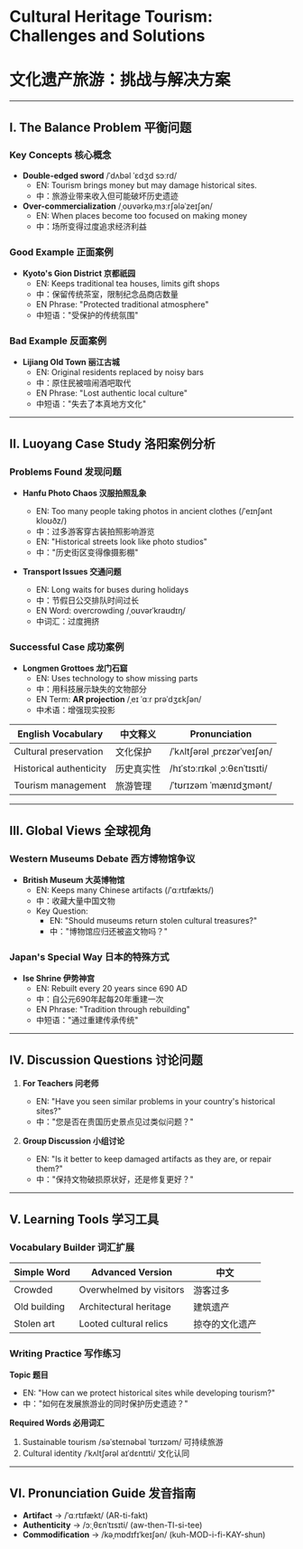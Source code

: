 # Cultural Heritage Tourism: Challenges and Solutions  
# 文化遗产旅游：挑战与解决方案  

---

## I. The Balance Problem 平衡问题  
### Key Concepts 核心概念  
- **Double-edged sword** /ˈdʌbəl ˈɛdʒd sɔːrd/  
  - EN: Tourism brings money but may damage historical sites.  
  - 中：旅游业带来收入但可能破坏历史遗迹  
- **Over-commercialization** /ˌoʊvərkəˌmɜːrʃələˈzeɪʃən/  
  - EN: When places become too focused on making money  
  - 中：场所变得过度追求经济利益  

### Good Example 正面案例  
- **Kyoto's Gion District 京都祇园**  
  - EN: Keeps traditional tea houses, limits gift shops  
  - 中：保留传统茶室，限制纪念品商店数量  
  - EN Phrase: "Protected traditional atmosphere"  
  - 中短语："受保护的传统氛围"  

### Bad Example 反面案例  
- **Lijiang Old Town 丽江古城**  
  - EN: Original residents replaced by noisy bars  
  - 中：原住民被喧闹酒吧取代  
  - EN Phrase: "Lost authentic local culture"  
  - 中短语："失去了本真地方文化"  

---

## II. Luoyang Case Study 洛阳案例分析  
### Problems Found 发现问题  
- **Hanfu Photo Chaos 汉服拍照乱象**  
  - EN: Too many people taking photos in ancient clothes (/ˈeɪnʃənt kloʊðz/)  
  - 中：过多游客穿古装拍照影响游览  
  - EN: "Historical streets look like photo studios"  
  - 中："历史街区变得像摄影棚"  

- **Transport Issues 交通问题**  
  - EN: Long waits for buses during holidays  
  - 中：节假日公交排队时间过长  
  - EN Word: overcrowding /ˌoʊvərˈkraʊdɪŋ/  
  - 中词汇：过度拥挤  

### Successful Case 成功案例  
- **Longmen Grottoes 龙门石窟**  
  - EN: Uses technology to show missing parts  
  - 中：用科技展示缺失的文物部分  
  - EN Term: **AR projection** /ˌeɪ ˈɑːr prəˈdʒɛkʃən/  
  - 中术语：增强现实投影  

| English Vocabulary       | 中文释义          | Pronunciation         |  
|--------------------------|-----------------|-----------------------|  
| Cultural preservation    | 文化保护        | /ˈkʌltʃərəl ˌprɛzərˈveɪʃən/ |  
| Historical authenticity  | 历史真实性      | /hɪˈstɔːrɪkəl ˌɔːθɛnˈtɪsɪti/ |  
| Tourism management       | 旅游管理        | /ˈtʊrɪzəm ˈmænɪdʒmənt/ |  

---

## III. Global Views 全球视角  
### Western Museums Debate 西方博物馆争议  
- **British Museum 大英博物馆**  
  - EN: Keeps many Chinese artifacts (/ˈɑːrtɪfækts/)  
  - 中：收藏大量中国文物  
  - Key Question:  
    - EN: "Should museums return stolen cultural treasures?"  
    - 中："博物馆应归还被盗文物吗？"  

### Japan's Special Way 日本的特殊方式  
- **Ise Shrine 伊势神宫**  
  - EN: Rebuilt every 20 years since 690 AD  
  - 中：自公元690年起每20年重建一次  
  - EN Phrase: "Tradition through rebuilding"  
  - 中短语："通过重建传承传统"  

---

## IV. Discussion Questions 讨论问题  
1. **For Teachers 问老师**  
   - EN: "Have you seen similar problems in your country's historical sites?"  
   - 中："您是否在贵国历史景点见过类似问题？"  

2. **Group Discussion 小组讨论**  
   - EN: "Is it better to keep damaged artifacts as they are, or repair them?"  
   - 中："保持文物破损原状好，还是修复更好？"  

---

## V. Learning Tools 学习工具  
### Vocabulary Builder 词汇扩展  
| Simple Word       | Advanced Version        | 中文          |  
|-------------------|-------------------------|-------------|  
| Crowded           | Overwhelmed by visitors | 游客过多      |  
| Old building      | Architectural heritage  | 建筑遗产      |  
| Stolen art        | Looted cultural relics  | 掠夺的文化遗产 |  

### Writing Practice 写作练习  
**Topic 题目**  
- EN: "How can we protect historical sites while developing tourism?"  
- 中："如何在发展旅游业的同时保护历史遗迹？"  

**Required Words 必用词汇**  
1. Sustainable tourism /səˈsteɪnəbəl ˈtʊrɪzəm/ 可持续旅游  
2. Cultural identity /ˈkʌltʃərəl aɪˈdɛntɪti/ 文化认同  

---

## VI. Pronunciation Guide 发音指南  
- **Artifact** → /ˈɑːrtɪfækt/ (AR-ti-fakt)  
- **Authenticity** → /ɔːˌθɛnˈtɪsɪti/ (aw-then-TI-si-tee)  
- **Commodification** → /kəˌmɒdɪfɪˈkeɪʃən/ (kuh-MOD-i-fi-KAY-shun)  